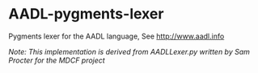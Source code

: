 # AADL-pygments-lexer

Pygments lexer for the AADL language, See http://www.aadl.info

*Note: This implementation is derived from AADLLexer.py written by Sam
Procter for the MDCF project*
